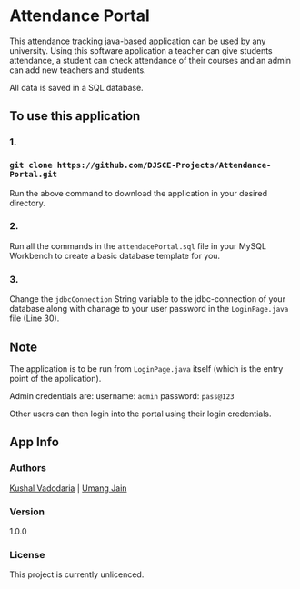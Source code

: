 # Attendance Portal

This attendance tracking java-based application can be used by any university. Using this software application a teacher can give students attendance, a student can check attendance of their courses and an admin can add new teachers and students.

All data is saved in a SQL database.

## To use this application

### 1.
   ### `git clone https://github.com/DJSCE-Projects/Attendance-Portal.git`
   Run the above command to download the application in your desired directory.

### 2.
   Run all the commands in the `attendacePortal.sql` file in your MySQL Workbench to create a basic database template for you.

### 3.
   Change the `jdbcConnection` String variable to the jdbc-connection of your database along with chanage to your user password in the `LoginPage.java` file (Line 30).

## Note

The application is to be run from `LoginPage.java` itself (which is the entry point of the application).

Admin credentials are: username: `admin`
                       password: `pass@123`

Other users can then login into the portal using their login credentials.

## App Info

### Authors

[Kushal Vadodaria](http://linkedin.com/in/kushal-vadodaria) | [Umang Jain](https://www.linkedin.com/in/umang-jain-52ba01212/)

### Version

1.0.0

### License

This project is currently unlicenced.
